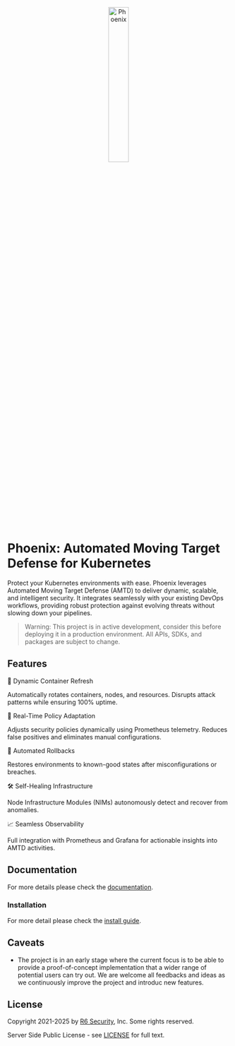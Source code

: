 <p align="center">
  <img alt="Phoenix", src="docs/img/phoenix-logo.png" width="30%" height="30%"></br>
</p>

# Phoenix: Automated Moving Target Defense for Kubernetes

Protect your Kubernetes environments with ease.
Phoenix leverages Automated Moving Target Defense (AMTD) to deliver dynamic, scalable, and intelligent security. It integrates seamlessly with your existing DevOps workflows, providing robust protection against evolving threats without slowing down your pipelines.
> Warning: This project is in active development, consider this before deploying it in a production environment.  All APIs, SDKs, and packages are subject to change.

## Features
🔄 Dynamic Container Refresh

Automatically rotates containers, nodes, and resources.
Disrupts attack patterns while ensuring 100% uptime.

📜 Real-Time Policy Adaptation

Adjusts security policies dynamically using Prometheus telemetry.
Reduces false positives and eliminates manual configurations.

🔄 Automated Rollbacks

Restores environments to known-good states after misconfigurations or breaches.

🛠️ Self-Healing Infrastructure

Node Infrastructure Modules (NIMs) autonomously detect and recover from anomalies.

📈 Seamless Observability

Full integration with Prometheus and Grafana for actionable insights into AMTD activities.

## Documentation

For more details please check the [documentation](docs/README.md).

### Installation

For more detail please check the [install guide](docs/INSTALL.md#deploy-with-helm).

## Caveats

* The project is in an early stage where the current focus is to be able to provide a proof-of-concept implementation that a wider range of potential users can try out. We are welcome all feedbacks and ideas as we continuously improve the project and introduc new features.

## License

Copyright 2021-2025 by [R6 Security](https://www.r6security.com), Inc. Some rights reserved.

Server Side Public License - see [LICENSE](/LICENSE) for full text.
